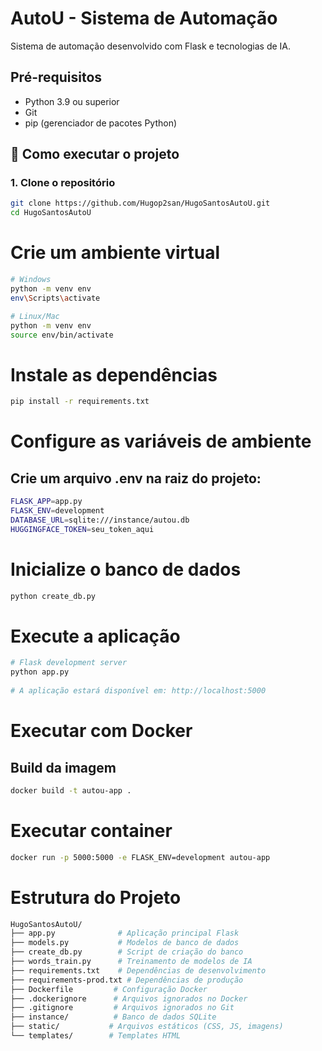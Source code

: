 # AutoU - Sistema de Automação

Sistema de automação desenvolvido com Flask e tecnologias de IA.

## Pré-requisitos

- Python 3.9 ou superior
- Git
- pip (gerenciador de pacotes Python)

## 🚀 Como executar o projeto

### 1. Clone o repositório
```bash
git clone https://github.com/Hugop2san/HugoSantosAutoU.git
cd HugoSantosAutoU
```

# Crie um ambiente virtual
```bash
# Windows
python -m venv env
env\Scripts\activate

# Linux/Mac
python -m venv env
source env/bin/activate
```

# Instale as dependências
```bash
pip install -r requirements.txt 
```
# Configure as variáveis de ambiente

## Crie um arquivo .env na raiz do projeto:
```bash
FLASK_APP=app.py
FLASK_ENV=development
DATABASE_URL=sqlite:///instance/autou.db
HUGGINGFACE_TOKEN=seu_token_aqui
```

# Inicialize o banco de dados
```bash
python create_db.py
```

# Execute a aplicação
```bash
# Flask development server
python app.py
  
# A aplicação estará disponível em: http://localhost:5000
```

# Executar com Docker

## Build da imagem
```bash
docker build -t autou-app .
```

# Executar container
```bash
docker run -p 5000:5000 -e FLASK_ENV=development autou-app
```

# Estrutura do Projeto
```bash
HugoSantosAutoU/
├── app.py              # Aplicação principal Flask
├── models.py           # Modelos de banco de dados
├── create_db.py        # Script de criação do banco
├── words_train.py      # Treinamento de modelos de IA
├── requirements.txt    # Dependências de desenvolvimento
├── requirements-prod.txt # Dependências de produção
├── Dockerfile         # Configuração Docker
├── .dockerignore      # Arquivos ignorados no Docker
├── .gitignore         # Arquivos ignorados no Git
├── instance/          # Banco de dados SQLite
├── static/           # Arquivos estáticos (CSS, JS, imagens)
└── templates/        # Templates HTML
```